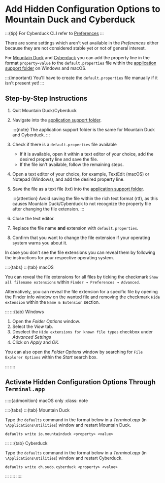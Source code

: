 Add Hidden Configuration Options to Mountain Duck and Cyberduck
===

:::{tip}
For Cyberduck CLI refer to [Preferences](../cli/index.md)
:::

There are some settings which aren't yet available in the *Preferences* either because they are not considered stable yet or not of general interest. 

For [Mountain Duck](../mountainduck/index.md) and [Cyberduck](../cyberduck/index.md) you can add the property line in the format `property=value` to the `default.properties` file within the [application support folder](../cyberduck/support.md#application-support-folder) on Windows and macOS.

:::{important}
You'll have to create the `default.properties` file manually if it isn't present yet!
:::

## Step-by-Step Instructions
1. Quit Mountain Duck/Cyberduck
2. Navigate into the [application support folder](../cyberduck/support.md#application-support-folder). 
    
    :::{note}
    The application support folder is the same for Mountain Duck and Cyberduck.
    :::

3. Check if there is a `default.properties` file available
    - If it is available, open it within a text editor of your choice, add the desired property line and save the file.
    - If the file isn't available, follow the remaining steps.
4. Open a text editor of your choice, for example, TextEdit (macOS) or Notepad (Windows), and add the desired property line.
5. Save the file as a text file (txt) into the [application support folder](../cyberduck/support.md#application-support-folder).

    :::{attention}
    Avoid saving the file within the rich text format (rtf), as this causes Mountain Duck/Cyberduck to not recognize the property file after changing the file extension.
    :::

6. Close the text editor.
7. Replace the file name **and** extension with `default.properties`.
8. Confirm that you want to change the file extension if your operating system warns you about it.

In case you don't see the file extensions you can reveal them by following the instructions for your respective operating system.

::::{tabs}
:::{tab} macOS

You can reveal the file extensions for all files by ticking the checkmark `Show all filename extensions` within `Finder → Preferences → Advanced`. 

Alternatively, you can reveal the file extension for a specific file by opening the Finder info window on the wanted file and removing the checkmark `Hide extension` within the `Name & Extension` section.

:::
:::{tab} Windows

1. Open the *Folder Options* window.
2. Select the *View* tab.
3. Deselect the `Hide extensions for known file types` checkbox under *Advanced Settings*
4. Click on *Apply* and *OK*.

You can also open the *Folder Options* window by searching for `File Explorer Options` within the *Start* search box.

:::
::::

## Activate Hidden Configuration Options Through `Terminal.app`

:::::{admonition} macOS only
:class: note

::::{tabs}
:::{tab} Mountain Duck

Type the `defaults` command in the format below in a *Terminal.app* (in `\Applications\Utilities`) window and restart Mountain Duck.

```
defaults write io.mountainduck <property> <value>
```

:::
:::{tab} Cyberduck

Type the `defaults` command in the format below in a *Terminal.app* (in `\Applications\Utilities`) window and restart Cyberduck.

```
defaults write ch.sudo.cyberduck <property> <value>
```

:::
::::
:::::